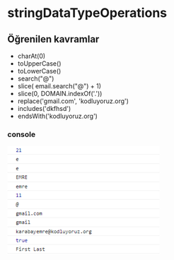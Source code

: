 # stringDataTypeOperations

## Öğrenilen kavramlar

- charAt(0)
- toUpperCase()
- toLowerCase()
- search("@")
- slice( email.search("@") + 1)
- slice(0, DOMAIN.indexOf('.'))
- replace('gmail.com', 'kodluyoruz.org')
- includes('dkfhsd')
- endsWith('kodluyoruz.org')

### console

![ss1](./img/ss1.PNG)
